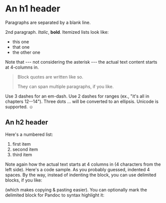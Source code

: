 # An h1 header

Paragraphs are separated by a blank line.

2nd paragraph. *Italic*, **bold**. Itemized lists
look like:

  - this one
  - that one
  - the other one

Note that --- not considering the asterisk --- the actual text
content starts at 4-columns in.

> Block quotes are
> written like so.
>
> They can span multiple paragraphs,
> if you like.

Use 3 dashes for an em-dash. Use 2 dashes for ranges (ex., "it's all
in chapters 12--14"). Three dots ... will be converted to an ellipsis.
Unicode is supported. ☺



## An h2 header

Here's a numbered list:

 1. first item
 2. second item
 3. third item

Note again how the actual text starts at 4 columns in (4 characters
from the left side). Here's a code sample.
As you probably guessed, indented 4 spaces. By the way, instead of
indenting the block, you can use delimited blocks, if you like:


(which makes copying & pasting easier). You can optionally mark the
delimited block for Pandoc to syntax highlight it:
